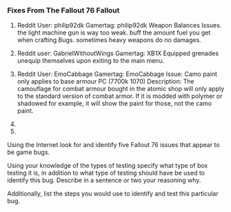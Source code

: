 ### Fixes From The Fallout 76 Fallout

1. Reddit User: philip92dk Gamertag: philip92dk
Weapon Balances Issues. the light machine gun is way too weak. buff the amount fuel you get when crafting
Bugs. sometimes heavy weapons do no damages.

2. Reddit user: GabrielWithoutWings  Gamertag: XB1X
Equipped grenades unequip themselves upon exiting to the main menu.

3. Reddit User: EmoCabbage Gamertag: EmoCabbage
Issue: Camo paint only applies to base armour PC (7700k 1070)
Description: The camouflage for combat armour bought in the atomic shop will only apply to the standard version of combat armor. If it is modded with polymer or shadowed for example, it will show the paint for those, not the camo paint.

4. 


5.


Using the Internet look for and identify five Fallout 76 issues that appear to be game bugs.

Using your knowledge of the types of testing specify what type of box testing it is, in addition to what type of testing should have be used to identify this bug. Describe in a sentence or two your reasoning why.

Additionally, list the steps you would use to identify and test this particular bug.

